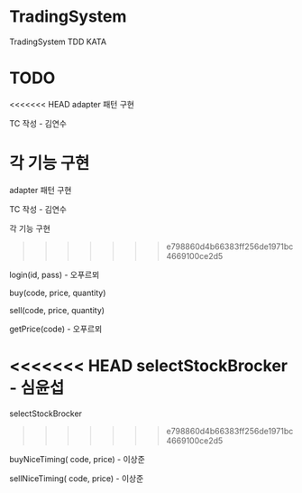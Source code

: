 ﻿# TradingSystem
TradingSystem TDD KATA

# TODO
<<<<<<< HEAD
adapter 패턴 구현 

TC 작성 - 김연수

각 기능 구현 
=======
adapter 패턴 구현

TC 작성 - 김연수

각 기능 구현
>>>>>>> e798860d4b66383ff256de1971bc4669100ce2d5

login(id, pass) - 오푸르뫼

buy(code, price, quantity)

sell(code, price, quantity)

getPrice(code) - 오푸르뫼

<<<<<<< HEAD
selectStockBrocker - 심윤섭
=======
selectStockBrocker
>>>>>>> e798860d4b66383ff256de1971bc4669100ce2d5

buyNiceTiming( code, price) - 이상준

sellNiceTiming( code, price) - 이상준
